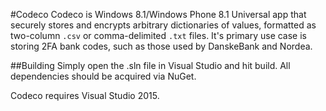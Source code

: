 #Codeco
Codeco is Windows 8.1/Windows Phone 8.1 Universal app that securely stores and encrypts arbitrary dictionaries of values, formatted as two-column `.csv` or comma-delimited `.txt` files. It's primary use case is storing 2FA bank codes, such as those used by DanskeBank and Nordea.

##Building
Simply open the .sln file in Visual Studio and hit build. All dependencies should be acquired via NuGet.

Codeco requires Visual Studio 2015.
